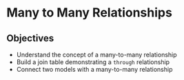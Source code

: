 # Many to Many Relationships

## Objectives
  * Understand the concept of a many-to-many relationship
  * Build a join table demonstrating a `through` relationship
  * Connect two models with a many-to-many relationship
